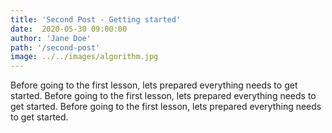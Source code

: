 ```yaml
---
title: 'Second Post - Getting started'
date:  2020-05-30 09:00:00
author: 'Jane Doe'
path: '/second-post'
image: ../../images/algorithm.jpg
---
```


Before going to the first lesson, lets prepared everything needs to get started. Before going to the first lesson, lets prepared everything needs to get started. Before going to the first lesson, lets prepared everything needs to get started.
